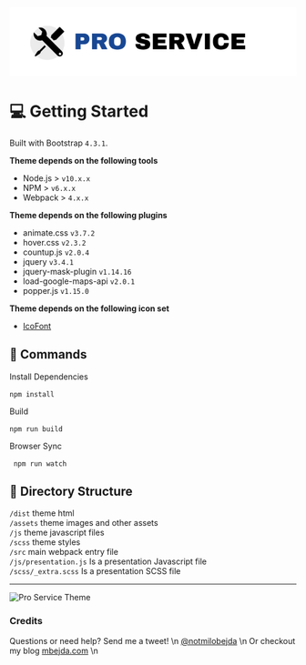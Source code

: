 ![Pro Service Bootstrap Theme](_meta/logo.svg)


# :computer: Getting Started
Built with Bootstrap `4.3.1`. 


**Theme depends on the following tools**

- Node.js > `v10.x.x`
- NPM > `v6.x.x`
- Webpack > `4.x.x`


**Theme depends on the following plugins**

- animate.css `v3.7.2`
- hover.css `v2.3.2`
- countup.js `v2.0.4`
- jquery `v3.4.1`
- jquery-mask-plugin `v1.14.16`
- load-google-maps-api `v2.0.1`
- popper.js `v1.15.0`

**Theme depends on the following icon set**
- [IcoFont](https://icofont.com)

## :book: Commands
Install Dependencies  <br>
```
npm install
```

Build   <br>
```
npm run build 
```
Browser Sync  <br>
```
 npm run watch 
```
  
## :file_folder: Directory Structure
`/dist` theme html  <br>
`/assets` theme images and other assets <br>
`/js` theme javascript files <br>
`/scss` theme styles <br>
`/src` main webpack entry file <br>
`/js/presentation.js` Is a presentation Javascript file <br>
`/scss/_extra.scss` Is a presentation SCSS file <br>

 

<hr>

![Pro Service Theme](__meta/screenshot.png)

### Credits
Questions or need help? Send me a tweet! \n
[@notmilobejda](https://twitter.com/notmilobejda) \n
Or checkout my blog [mbejda.com](https://mbejda.com) \n

